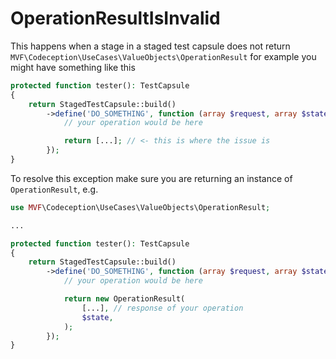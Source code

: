 # OperationResultIsInvalid

This happens when a stage in a staged test capsule does not return `MVF\Codeception\UseCases\ValueObjects\OperationResult` for example you might have something like this

```php
protected function tester(): TestCapsule
{
    return StagedTestCapsule::build()
        ->define('DO_SOMETHING', function (array $request, array $state) {
            // your operation would be here

            return [...]; // <- this is where the issue is
        });
}
```

To resolve this exception make sure you are returning an instance of `OperationResult`, e.g.

```php
use MVF\Codeception\UseCases\ValueObjects\OperationResult;

...

protected function tester(): TestCapsule
{
    return StagedTestCapsule::build()
        ->define('DO_SOMETHING', function (array $request, array $state) {
            // your operation would be here

            return new OperationResult(
                [...], // response of your operation
                $state,
            );
        });
}
```
